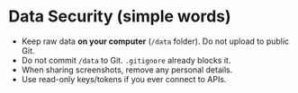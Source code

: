 # Data Security (simple words)

- Keep raw data **on your computer** (`/data` folder). Do not upload to public Git.
- Do not commit `/data` to Git. `.gitignore` already blocks it.
- When sharing screenshots, remove any personal details.
- Use read-only keys/tokens if you ever connect to APIs.
